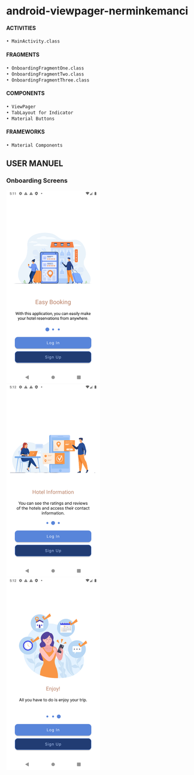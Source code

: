 # android-viewpager-nerminkemanci


#### ACTIVITIES
    • MainActivity.class
    
#### FRAGMENTS
    • OnboardingFragmentOne.class
    • OnboardingFragmentTwo.class
    • OnboardingFragmentThree.class
  

#### COMPONENTS
    • ViewPager
    • TabLayout for Indicator
    • Material Buttons
    
#### FRAMEWORKS
    • Material Components
   
  

## USER MANUEL
###  Onboarding Screens
<img src="./assets/ss1.png" width="250">&nbsp;&nbsp;<img src="./assets/ss2.png" width="250">&nbsp;&nbsp;<img src="./assets/ss3.png" width="250">



